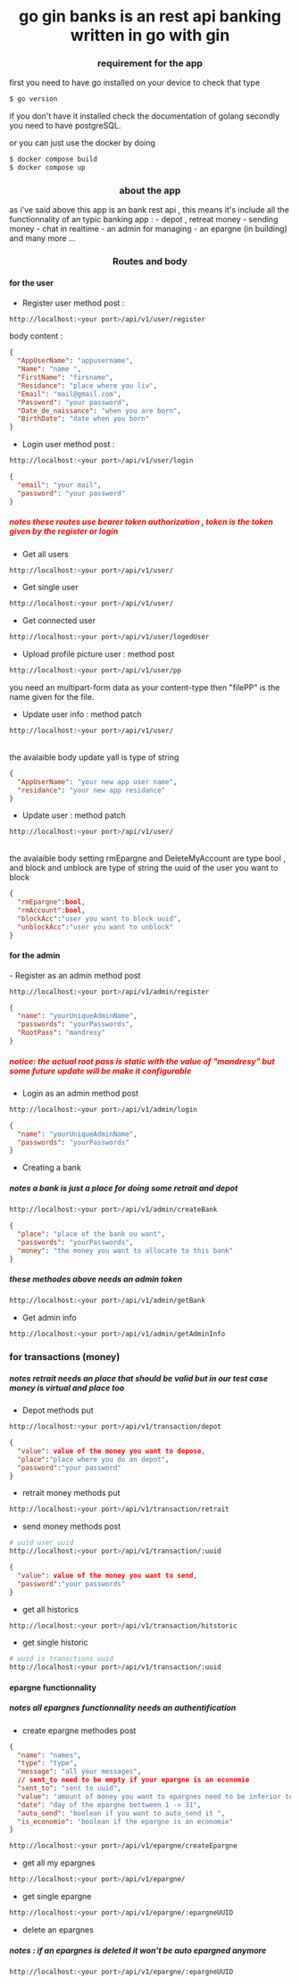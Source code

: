 <h1 align="center"> go gin banks is an rest api banking written in go with gin </h1>
<h3 align="center"> requirement for the app </h3>
first you need to have go installed on your device to check that type

```bash
$ go version
```

if you don't have it installed check the documentation of golang
secondly you need to have postgreSQL.

or you can just use the docker by doing

```bash
$ docker compose build
$ docker compose up
```

<h3 align="center" > about the app </h3>
as i've said above this app is an bank rest api , this means it's include all the functionnality of an typic banking app :
- depot , retreat money
- sending money
- chat in realtime 
- an admin for managing 
- an epargne (in building)
and many more ...

<h3 align="center"> Routes and body </h3>
<h4> for the user </h4>

- Register user method post :

```bash
http://localhost:<your port>/api/v1/user/register
```

body content :

```json
{
  "AppUserName": "appusername",
  "Name": "name ",
  "FirstName": "firsname",
  "Residance": "place where you liv",
  "Email": "mail@gmail.com",
  "Password": "your password",
  "Date_de_naissance": "when you are born",
  "BirthDate": "date when you born"
}
```

- Login user method post :

```bash
http://localhost:<your port>/api/v1/user/login
```

```json
{
  "email": "your mail",
  "password": "your password"
}
```

<h5 style="color : red;" > notes these routes use bearer token authorization , token is the  token given by the register or login </h5>

- Get all users

```bash
http://localhost:<your port>/api/v1/user/
```

- Get single user

```bash
http://localhost:<your port>/api/v1/user/
```

- Get connected user

```bash
http://localhost:<your port>/api/v1/user/logedUser
```

- Upload profile picture user : method post

```bash
http://localhost:<your port>/api/v1/user/pp
```

you need an multipart-form data as your content-type then "filePP" is the name given for the file.

- Update user info : method patch

```bash
http://localhost:<your port>/api/v1/user/
```

<br> the avalaible body update yall is type of string<br>

```json
{
  "AppUserName": "your new app user name",
  "residance": "your new app residance"
}
```

- Update user : method patch

```bash
http://localhost:<your port>/api/v1/user/
```

<br> the avalaible body setting rmEpargne and DeleteMyAccount are type bool , and block and unblock are type of string the uuid of the user you want to block<br>

```json
{
  "rmEpargne":bool,
  "rmAccount":bool,
  "blockAcc":"user you want to block uuid",
  "unblockAcc":"user you want to unblock"
}
```

<h4> for the admin </h4>
- Register as an admin method post

```bash
http://localhost:<your port>/api/v1/admin/register
```

```json
{
  "name": "yourUniqueAdminName",
  "passwords": "yourPasswords",
  "RootPass": "mandresy"
}
```

<h5 style="color: red">notice:  the actual root pass is static with the value of "mandresy" but some future update will be make it configurable </h5>

- Login as an admin method post

```bash
http://localhost:<your port>/api/v1/admin/login
```

```json
{
  "name": "yourUniqueAdminName",
  "passwords": "yourPasswords"
}
```

- Creating a bank

##### notes a bank is just a place for doing some retrait and depot

```bash
http://localhost:<your port>/api/v1/admin/createBank
```

```json
{
  "place": "place of the bank ou want",
  "passwords": "yourPasswords",
  "money": "the money you want to allocate to this bank"
}
```

##### these methodes above needs an admin token

```bash
http://localhost:<your port>/api/v1/admin/getBank
```

- Get admin info

```bash
http://localhost:<your port>/api/v1/admin/getAdminInfo
```

### for transactions (money)

##### notes retrait needs an place that should be valid but in our test case money is virtual and place too

- Depot methods put

```bash
http://localhost:<your port>/api/v1/transaction/depot
```

```json
{
  "value": value of the money you want to depose,
  "place":"place where you do an depot",
  "password":"your password"
}
```

- retrait money methods put

```bash
http://localhost:<your port>/api/v1/transaction/retrait
```

- send money methods post

```bash
# uuid user uuid
http://localhost:<your port>/api/v1/transaction/:uuid
```

```json
{
  "value": value of the money you want to send,
  "password":"your passwords"
}
```

- get all historics

```bash
http://localhost:<your port>/api/v1/transaction/hitstoric
```

- get single historic

```bash
# uuid is transctions uuid
http://localhost:<your port>/api/v1/transaction/:uuid
```

#### epargne functionnality

##### notes all epargnes functionnality needs an authentification

- create epargne methodes post

```json
{
  "name": "names",
  "type": "type",
  "message": "all your messages",
  // sent_to need to be empty if your epargne is an economie
  "sent_to": "sent to uuid",
  "value": "amount of money you want to epargnes need to be inferior to the userConnected's money ",
  "date": "day of the epargne bettween 1 -> 31",
  "auto_send": "boolean if you want to auto_send it ",
  "is_economie": "boolean if the epargne is an economie"
}
```

```bash
http://localhost:<your port>/api/v1/epargne/createEpargne
```

- get all my epargnes

```bash
http://localhost:<your port>/api/v1/epargne/
```

- get single epargne

```bash
http://localhost:<your port>/api/v1/epargne/:epargneUUID
```

- delete an epargnes

##### notes : if an epargnes is deleted it won't be auto epargned anymore

```bash
http://localhost:<your port>/api/v1/epargne/:epargneUUID
```
